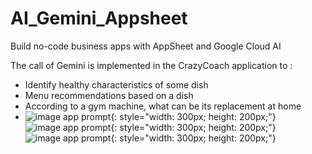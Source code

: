 # AI_Gemini_Appsheet
Build no-code business apps with AppSheet and Google Cloud AI

The call of Gemini is implemented in the CrazyCoach application to :

- Identify healthy characteristics of some dish  
- Menu recommendations based on a dish 
- According to a gym machine, what can be its replacement at home
- 
    ![image app prompt](../main/image/AI_Gemini1.JPG){: style="width: 300px; height: 200px;"}
    ![image app prompt](../main/image/AI_Gemini3.JPG){: style="width: 300px; height: 200px;"}
    ![image app prompt](../main/image/AI_Gemini4.JPG){: style="width: 300px; height: 200px;"}


  

